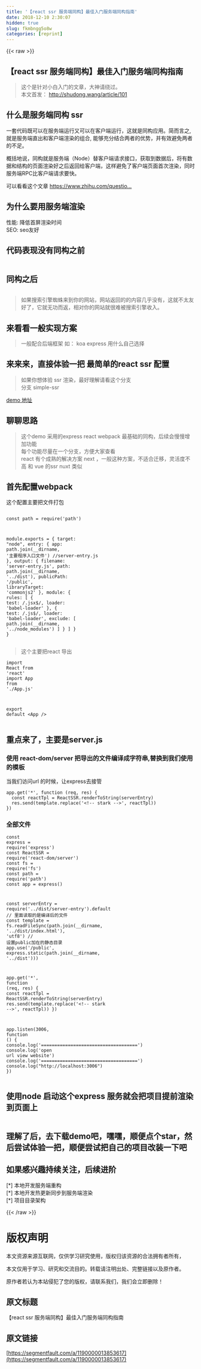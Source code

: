 ```yaml
---
title: '【react ssr 服务端同构】最佳入门服务端同构指南' 
date: 2018-12-10 2:30:07
hidden: true
slug: fkmbngg5o8w
categories: [reprint]
---
```


{{< raw >}}

                    
<h2 id="articleHeader0">【react ssr 服务端同构】最佳入门服务端同构指南</h2>
<blockquote>这个是针对小白入门的文章，大神请绕过。<br>本文首发： <a href="http://shudong.wang/article/101" rel="nofollow noreferrer" target="_blank">http://shudong.wang/article/101</a>
</blockquote>
<h2 id="articleHeader1">什么是服务端同构 ssr</h2>
<p>一套代码既可以在服务端运行又可以在客户端运行，这就是同构应用。简而言之, 就是服务端直出和客户端渲染的组合, 能够充分结合两者的优势，并有效避免两者的不足。</p>
<p>概括地说，同构就是服务端（Node）替客户端请求接口，获取到数据后，将有数据和结构的页面渲染好之后返回给客户端，这样避免了客户端页面首次渲染，同时服务端RPC比客户端请求要快。</p>
<p>可以看看这个文章 <a href="https://www.zhihu.com/question/52235652/answer/186088553" rel="nofollow noreferrer" target="_blank">https://www.zhihu.com/questio...</a></p>
<h2 id="articleHeader2">为什么要用服务端渲染</h2>
<p>性能: 降低首屏渲染时间<br>SEO: seo友好</p>
<h2 id="articleHeader3">代码表现没有同构之前</h2>
<p><span class="img-wrap"><img data-src="/img/remote/1460000013853622?w=397&amp;h=148" src="https://static.alili.tech/img/remote/1460000013853622?w=397&amp;h=148" alt="" title="" style="cursor: pointer; display: inline;"></span></p>
<h2 id="articleHeader4">同构之后</h2>
<p><span class="img-wrap"><img data-src="/img/remote/1460000013853623?w=925&amp;h=360" src="https://static.alili.tech/img/remote/1460000013853623?w=925&amp;h=360" alt="" title="" style="cursor: pointer; display: inline;"></span><br><span class="img-wrap"><img data-src="/img/remote/1460000013853624?w=2184&amp;h=954" src="https://static.alili.tech/img/remote/1460000013853624?w=2184&amp;h=954" alt="" title="" style="cursor: pointer; display: inline;"></span></p>
<blockquote>如果搜索引擎蜘蛛来到你的网站，网站返回的的内容几乎没有，这就不太友好了，它就无功而返，相对你的网站就很难被搜索引擎收入。</blockquote>
<h2 id="articleHeader5">来看看一般实现方案</h2>
<blockquote>一般配合后端框架 如： koa  express 用什么自己选择</blockquote>
<h2 id="articleHeader6">来来来，直接体验一把 最简单的react ssr 配置</h2>
<blockquote>如果你想体验 ssr 渲染，最好理解请看这个分支<br>分支 simple-ssr</blockquote>
<p><a href="https://github.com/wsdo/react-ssr-kit/tree/simple-ssr" rel="nofollow noreferrer" target="_blank">demo 地址</a></p>
<h2 id="articleHeader7">聊聊思路</h2>
<blockquote>这个demo 采用的express react webpack 最基础的同构，后续会慢慢增加功能<br>每个功能尽量在一个分支，方便大家查看<br>react 有个成熟的解决方案 next ，一般这种方案，不适合迁移，灵活度不高 和 vue 的ssr nuxt 类似</blockquote>
<h2 id="articleHeader8">首先配置webpack</h2>
<p>这个配置主要把文件打包</p>
<div class="widget-codetool" style="display:none;">
      <div class="widget-codetool--inner">
      <span class="selectCode code-tool" data-toggle="tooltip" data-placement="top" title="" data-original-title="全选"></span>
      <span type="button" class="copyCode code-tool" data-toggle="tooltip" data-placement="top" data-clipboard-text="
const path = require('path')

module.exports = {
    target: &quot;node&quot;,
    entry: {
        app: path.join(__dirname, '主要程序入口文件') //server-entry.js
    },
    output: {
        filename: 'server-entry.js',
        path: path.join(__dirname, '../dist'),
        publicPath: '/public',
        libraryTarget: 'commonjs2'
    },
    module: {
        rules: [
            {
                test: /.jsx$/,
                loader: 'babel-loader'
            },
            {
                test: /.js$/,
                loader: 'babel-loader',
                exclude: [
                    path.join(__dirname, '../node_modules')
                ]
            }
        ]
    }
}" title="" data-original-title="复制"></span>
      <span type="button" class="saveToNote code-tool" data-toggle="tooltip" data-placement="top" title="" data-original-title="放进笔记"></span>
      </div>
      </div><pre class="hljs vim"><code class="webpack.config.server">
const path = require(<span class="hljs-string">'path'</span>)

module.exports = {
    targe<span class="hljs-variable">t:</span> <span class="hljs-string">"node"</span>,
    entry: {
        app: path.<span class="hljs-keyword">join</span>(__dirname, <span class="hljs-string">'主要程序入口文件'</span>) //server-entry.js
    },
    outpu<span class="hljs-variable">t:</span> {
        filename: <span class="hljs-string">'server-entry.js'</span>,
        path: path.<span class="hljs-keyword">join</span>(__dirname, <span class="hljs-string">'../dist'</span>),
        publicPath: <span class="hljs-string">'/public'</span>,
        libraryTarge<span class="hljs-variable">t:</span> <span class="hljs-string">'commonjs2'</span>
    },
    module: {
        rule<span class="hljs-variable">s:</span> [
            {
                tes<span class="hljs-variable">t:</span> /.jsx$/,
                loader: <span class="hljs-string">'babel-loader'</span>
            },
            {
                tes<span class="hljs-variable">t:</span> /.js$/,
                loader: <span class="hljs-string">'babel-loader'</span>,
                exclude: [
                    path.<span class="hljs-keyword">join</span>(__dirname, <span class="hljs-string">'../node_modules'</span>)
                ]
            }
        ]
    }
}</code></pre>
<blockquote>这个主要把react 导出</blockquote>
<div class="widget-codetool" style="display:none;">
      <div class="widget-codetool--inner">
      <span class="selectCode code-tool" data-toggle="tooltip" data-placement="top" title="" data-original-title="全选"></span>
      <span type="button" class="copyCode code-tool" data-toggle="tooltip" data-placement="top" data-clipboard-text="import React from 'react'
import App from './App.js'

export default <App />" title="" data-original-title="复制"></span>
      <span type="button" class="saveToNote code-tool" data-toggle="tooltip" data-placement="top" title="" data-original-title="放进笔记"></span>
      </div>
      </div><pre class="hljs coffeescript"><code class="server-entry.js"><span class="hljs-keyword">import</span> React <span class="hljs-keyword">from</span> <span class="hljs-string">'react'</span>
<span class="hljs-keyword">import</span> App <span class="hljs-keyword">from</span> <span class="hljs-string">'./App.js'</span>

<span class="hljs-keyword">export</span> <span class="hljs-keyword">default</span> &lt;App /&gt;</code></pre>
<h2 id="articleHeader9">重点来了，主要是server.js</h2>
<h3 id="articleHeader10">使用 react-dom/server  把导出的文件编译成字符串,替换到我们使用的模板</h3>
<p>当我们访问url 的时候，让express去接管</p>
<div class="widget-codetool" style="display:none;">
      <div class="widget-codetool--inner">
      <span class="selectCode code-tool" data-toggle="tooltip" data-placement="top" title="" data-original-title="全选"></span>
      <span type="button" class="copyCode code-tool" data-toggle="tooltip" data-placement="top" data-clipboard-text="app.get('*', function (req, res) {
  const reactTpl = ReactSSR.renderToString(serverEntry)
  res.send(template.replace('<!-- stark -->', reactTpl))
})" title="" data-original-title="复制"></span>
      <span type="button" class="saveToNote code-tool" data-toggle="tooltip" data-placement="top" title="" data-original-title="放进笔记"></span>
      </div>
      </div><pre class="hljs xml"><code>app.get('*', function (req, res) {
  const reactTpl = ReactSSR.renderToString(serverEntry)
  res.send(template.replace('<span class="hljs-comment">&lt;!-- stark --&gt;</span>', reactTpl))
})</code></pre>
<h3 id="articleHeader11">全部文件</h3>
<div class="widget-codetool" style="display:none;">
      <div class="widget-codetool--inner">
      <span class="selectCode code-tool" data-toggle="tooltip" data-placement="top" title="" data-original-title="全选"></span>
      <span type="button" class="copyCode code-tool" data-toggle="tooltip" data-placement="top" data-clipboard-text="const express = require('express')
const ReactSSR = require('react-dom/server')
const fs = require('fs')
const path = require('path')
const app = express()

const serverEntry = require('../dist/server-entry').default
// 里面读取的是编译后的文件
const template = fs.readFileSync(path.join(__dirname, '../dist/index.html'), 'utf8')
// 设置public加在的静态目录
app.use('/public', express.static(path.join(__dirname, '../dist')))


app.get('*', function (req, res) {
  const reactTpl = ReactSSR.renderToString(serverEntry)
  res.send(template.replace('<!-- stark -->', reactTpl))
})

app.listen(3006, function () {
  console.log('====================================')
  console.log('open url view website')
  console.log('====================================')
  console.log(&quot;http://localhost:3006&quot;)
})
" title="" data-original-title="复制"></span>
      <span type="button" class="saveToNote code-tool" data-toggle="tooltip" data-placement="top" title="" data-original-title="放进笔记"></span>
      </div>
      </div><pre class="hljs javascript"><code class="server.js"><span class="hljs-keyword">const</span> express = <span class="hljs-built_in">require</span>(<span class="hljs-string">'express'</span>)
<span class="hljs-keyword">const</span> ReactSSR = <span class="hljs-built_in">require</span>(<span class="hljs-string">'react-dom/server'</span>)
<span class="hljs-keyword">const</span> fs = <span class="hljs-built_in">require</span>(<span class="hljs-string">'fs'</span>)
<span class="hljs-keyword">const</span> path = <span class="hljs-built_in">require</span>(<span class="hljs-string">'path'</span>)
<span class="hljs-keyword">const</span> app = express()

<span class="hljs-keyword">const</span> serverEntry = <span class="hljs-built_in">require</span>(<span class="hljs-string">'../dist/server-entry'</span>).default
<span class="hljs-comment">// 里面读取的是编译后的文件</span>
<span class="hljs-keyword">const</span> template = fs.readFileSync(path.join(__dirname, <span class="hljs-string">'../dist/index.html'</span>), <span class="hljs-string">'utf8'</span>)
<span class="hljs-comment">// 设置public加在的静态目录</span>
app.use(<span class="hljs-string">'/public'</span>, express.static(path.join(__dirname, <span class="hljs-string">'../dist'</span>)))


app.get(<span class="hljs-string">'*'</span>, <span class="hljs-function"><span class="hljs-keyword">function</span> (<span class="hljs-params">req, res</span>) </span>{
  <span class="hljs-keyword">const</span> reactTpl = ReactSSR.renderToString(serverEntry)
  res.send(template.replace(<span class="hljs-string">'&lt;!-- stark --&gt;'</span>, reactTpl))
})

app.listen(<span class="hljs-number">3006</span>, <span class="hljs-function"><span class="hljs-keyword">function</span> (<span class="hljs-params"></span>) </span>{
  <span class="hljs-built_in">console</span>.log(<span class="hljs-string">'===================================='</span>)
  <span class="hljs-built_in">console</span>.log(<span class="hljs-string">'open url view website'</span>)
  <span class="hljs-built_in">console</span>.log(<span class="hljs-string">'===================================='</span>)
  <span class="hljs-built_in">console</span>.log(<span class="hljs-string">"http://localhost:3006"</span>)
})
</code></pre>
<h2 id="articleHeader12">使用node 启动这个express 服务就会把项目提前渲染到页面上</h2>
<p><span class="img-wrap"><img data-src="/img/remote/1460000013853625?w=734&amp;h=198" src="https://static.alili.tech/img/remote/1460000013853625?w=734&amp;h=198" alt="" title="" style="cursor: pointer; display: inline;"></span></p>
<h2 id="articleHeader13">理解了后，去下载demo吧，嘿嘿，顺便点个star，然后尝试体验一把，顺便尝试把自己的项目改装一下吧</h2>
<h2 id="articleHeader14">如果感兴趣持续关注，后续进阶</h2>
<p>[*] 本地开发服务端重构<br>[*] 本地开发热更新同步到服务端渲染<br>[*] 项目目录架构</p>

                
{{< /raw >}}

# 版权声明
本文资源来源互联网，仅供学习研究使用，版权归该资源的合法拥有者所有，

本文仅用于学习、研究和交流目的。转载请注明出处、完整链接以及原作者。

原作者若认为本站侵犯了您的版权，请联系我们，我们会立即删除！

## 原文标题
【react ssr 服务端同构】最佳入门服务端同构指南

## 原文链接
[https://segmentfault.com/a/1190000013853617](https://segmentfault.com/a/1190000013853617)

